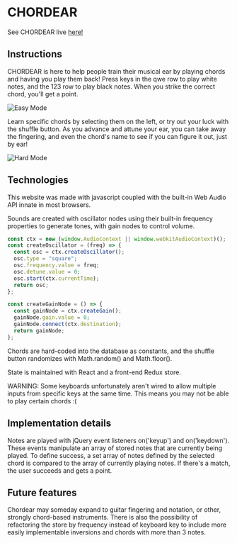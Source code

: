 # CHORDEAR
  See CHORDEAR live [here!](https://github.com/angrobertsh/chordear/blob/master/lib/index.html)

## Instructions
  CHORDEAR is here to help people train their musical ear by playing chords and having you play them back! Press keys in the qwe row to play white notes, and the 123 row to play black notes. When you strike the correct chord, you'll get a point.

  ![Easy Mode](http://res.cloudinary.com/dujcpxlhk/image/upload/v1474014284/zhzb06n7d5pynn6gddsn.png)

  Learn specific chords by selecting them on the left, or try out your luck with the shuffle button. As you advance and attune your ear, you can take away the fingering, and even the chord's name to see if you can figure it out, just by ear!

  ![Hard Mode](http://res.cloudinary.com/dujcpxlhk/image/upload/v1474014399/nvulbizmnfdrxm7nycyw.png)

## Technologies
  This website was made with javascript coupled with the built-in Web Audio API innate in most browsers.

  Sounds are created with oscillator nodes using their built-in frequency properties to generate tones, with gain nodes to control volume.

  ```javascript
  const ctx = new (window.AudioContext || window.webkitAudioContext)();
  const createOscillator = (freq) => {
    const osc = ctx.createOscillator();
    osc.type = "square";
    osc.frequency.value = freq;
    osc.detune.value = 0;
    osc.start(ctx.currentTime);
    return osc;
  };

  const createGainNode = () => {
    const gainNode = ctx.createGain();
    gainNode.gain.value = 0;
    gainNode.connect(ctx.destination);
    return gainNode;
  };
  ```

  Chords are hard-coded into the database as constants, and the shuffle button randomizes with Math.random() and Math.floor().

  State is maintained with React and a front-end Redux store.

  WARNING: Some keyboards unfortunately aren't wired to allow multiple inputs from specific keys at the same time. This means you may not be able to play certain chords :(

## Implementation details
  Notes are played with jQuery event listeners on('keyup') and on('keydown'). These events manipulate an array of stored notes that are currently being played. To define success, a set array of notes defined by the selected chord is compared to the array of currently playing notes. If there's a match, the user succeeds and gets a point.

## Future features
  Chordear may someday expand to guitar fingering and notation, or other, strongly chord-based instruments. There is also the possibility of refactoring the store by frequency instead of keyboard key to include more easily implementable inversions and chords with more than 3 notes.
